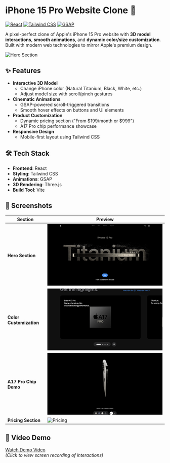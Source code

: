 # iPhone 15 Pro Website Clone 🍎

[![React](https://img.shields.io/badge/React-20232A?style=flat&logo=react)](https://react.dev/)
[![Tailwind CSS](https://img.shields.io/badge/Tailwind_CSS-38B2AC?style=flat&logo=tailwind-css)](https://tailwindcss.com/)
[![GSAP](https://img.shields.io/badge/GSAP-88CE02?style=flat&logo=greensock)](https://gsap.com/)

A pixel-perfect clone of Apple's iPhone 15 Pro website with **3D model interactions**, **smooth animations**, and **dynamic color/size customization**. Built with modern web technologies to mirror Apple's premium design.

![Hero Section](./public/assets/screenshots/screenshot-hero.png)

## ✨ Features
- **Interactive 3D Model**  
  - Change iPhone color (Natural Titanium, Black, White, etc.)
  - Adjust model size with scroll/pinch gestures
- **Cinematic Animations**  
  - GSAP-powered scroll-triggered transitions
  - Smooth hover effects on buttons and UI elements
- **Product Customization**  
  - Dynamic pricing section ("From $199/month or $999")
  - A17 Pro chip performance showcase
- **Responsive Design**  
  - Mobile-first layout using Tailwind CSS

## 🛠️ Tech Stack
- **Frontend**: React
- **Styling**: Tailwind CSS
- **Animations**: GSAP
- **3D Rendering**: Three.js
- **Build Tool**: Vite

## 📸 Screenshots

| Section | Preview |
|---------|---------|
| **Hero Section** | ![Hero](./public/assets/screenshots/Ss_1.png) |
| **Color Customization** | ![Color Picker](./public/assets/screenshots/Ss_2.png) |
| **A17 Pro Chip Demo** | ![Chip Section](./public/assets/screenshots/Ss_3.png) |
| **Pricing Section** | ![Pricing](./public/assets/screenshots/Ss_$.png) |

## 🎥 Video Demo
[Watch Demo Video](./public/assets/videos/demo.mov)  
*(Click to view screen recording of interactions)*

